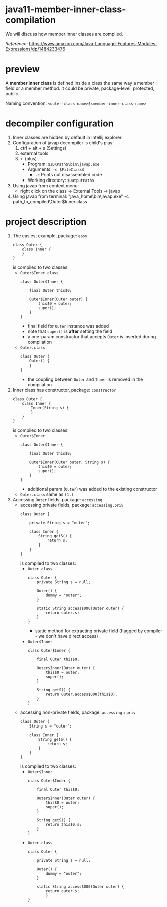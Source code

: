 # java11-member-inner-class-compilation
We will discuss how member inner classes are compiled.

_Reference_: https://www.amazon.com/Java-Language-Features-Modules-Expressions/dp/1484233476

# preview
A **member inner class** is defined inside a class the same 
way a member field or a member method. It could be private,
package-level, protected, public.

Naming convention: `<outer-class-name>$<member-inner-class-name>`

# decompiler configuration
1. Inner classes are hidden by default in Intellij explorer.
1. Configuration of javap decompiler is child's play:
    1. ctrl + alt + s (Settings)
    1. external tools
    1. `+ `(plus)
        * Program: `$JDKPath$\bin\javap.exe`
        * Arguments: `-c $FileClass$`
            * `-c` Prints out disassembled code
        * Working directory: `$OutputPath$`
1. Using javap from context menu:
    * right click on the class -> External Tools -> javap
1. Using javap from terminal:
    "java_home\bin\javap.exe" -c path_to_compiled\Outer$Inner.class

# project description
1. The easiest example, package: `easy`
    ```
    class Outer {
        class Inner {
        }
    }
    ```
    is compiled to two classes:
    * `Outer$Inner.class`
        ```
        class Outer$Inner {
        
            final Outer this$0;
            
            Outer$Inner(Outer outer) {
                this$0 = outer;
                super();
            }
        }
        ```
        * final field for `Outer` instance was added
        * note that `super()` is **after** setting the field
        * a one-param constructor that accepts `Outer` is inserted during compilation
    * `Outer.class`
        ```
        class Outer {
            Outer() {
            }
        }
        ```
        * the coupling between `Outer` and `Inner` is removed 
        in the compilation
1. Inner class has constructor, package: `constructor`
    ```
    class Outer {
        class Inner {
            Inner(String s) {
            }
        }
    }
    ```
    is compiled to two classes:
    * `Outer$Inner`
        ```
        class Outer$Inner {
        
            final Outer this$0;
            
            Outer$Inner(Outer outer, String s) {
                this$0 = outer;
                super();
            }
        }
        ```
        * additional param (`Outer`) was added to the existing constructor
    * `Outer.class` same as `(1.)`
1. Accessing `Outer` fields, package: `accessing`
    * accessing private fields, package: `accessing.priv`
        ```
        class Outer {
        
            private String s = "outer";
        
            class Inner {
                String getS() {
                    return s;
                }
            }
        }
        ```
        is compiled to two classes:
        * `Outer.class`
            ```
            class Outer {
                private String s = null;
                
                Outer() {
                    dummy = "outer";
                }
                
                static String access$000(Outer outer) {
                    return outer.s;
                }
            }
            ```
            * static method for extracting private field (flagged by
            compiler - we don't have direct access)
        * `Outer$Inner`
            ```
            class Outer$Inner {
            
                final Outer this$0;
                
                Outer$Inner(Outer outer) {
                    this$0 = outer;
                    super();
                }
                
                String getS() {
                    return Outer.access$000(this$0);
                }
            }
            ```
    * accessing non-private fields, package: `accessing.npriv`
        ```
        class Outer {
            String s = "outer";
        
            class Inner {
                String getS() {
                    return s;
                }
            }
        }
        ```
        is compiled to two classes:
        * `Outer$Inner`
            ```
            class Outer$Inner {
            
                final Outer this$0;
                
                Outer$Inner(Outer outer) {
                    this$0 = outer;
                    super();
                }
                
                String getS() {
                    return this$0.s;
                }
            }
            ```
        * `Outer.class`
            ```
            class Outer {
            
                private String s = null;
                
                Outer() {
                    dummy = "outer";
                }
                
                static String access$000(Outer outer) {
                    return outer.s;
                    }
            }
            ```